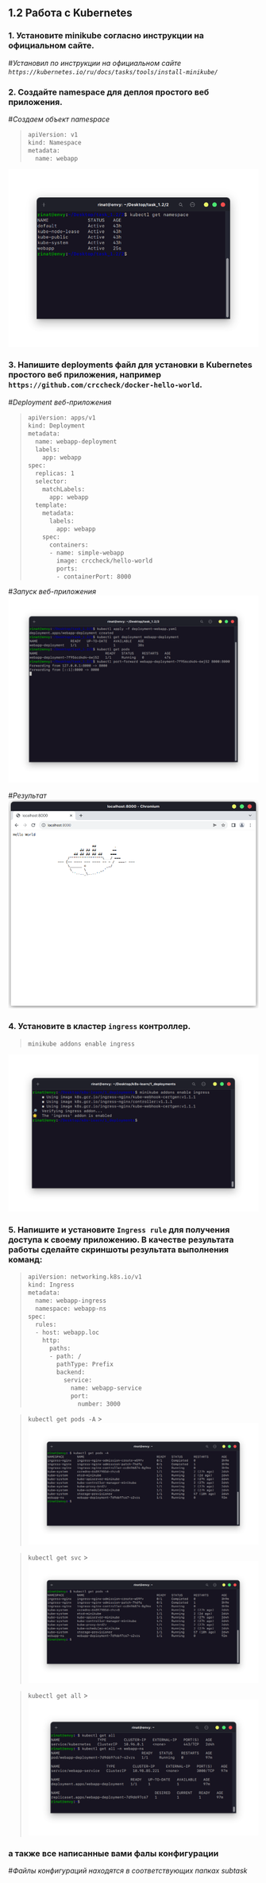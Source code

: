 ## 1.2 Работа с Kubernetes

### 1. Установите minikube согласно инструкции на официальном сайте.

#_Установил по инструкции на официальном сайте `https://kubernetes.io/ru/docs/tasks/tools/install-minikube/`_

### 2. Создайте namespace для деплоя простого веб приложения.

#_Создаем объект namespace_

> ```
> apiVersion: v1
> kind: Namespace
> metadata:
>   name: webapp
> ```

![namespace-list](images/namespace-list.png)

### 3. Напишите deployments файл для установки в Kubernetes простого веб приложения, например `https://github.com/crccheck/docker-hello-world`.

#_Deployment веб-приложения_

> ```
> apiVersion: apps/v1
> kind: Deployment
> metadata:
>   name: webapp-deployment
>   labels:
>     app: webapp
> spec:
>   replicas: 1
>   selector:
>     matchLabels:
>       app: webapp
>   template:
>     metadata:
>       labels:
>         app: webapp
>     spec:
>       containers:
>       - name: simple-webapp
>         image: crccheck/hello-world
>         ports:
>         - containerPort: 8000
> ```

#_Запуск веб-приложения_
![deployment-command](images/deployment-command.png)

#_Результат_
![deployment-webapp](images/deployment-webapp.png)

### 4. Установите в кластер `ingress` контроллер.

> `minikube addons enable ingress`

![ingress](images/ingress-controller.png)

### 5. Напишите и установите `Ingress rule` для получения доступа к своему приложению. В качестве результата работы сделайте скриншоты результата выполнения команд:

> ```
> apiVersion: networking.k8s.io/v1
> kind: Ingress
> metadata:
>   name: webapp-ingress
>   namespace: webapp-ns
> spec:
>   rules:
>   - host: webapp.loc
>     http:
>       paths:
>       - path: /
>         pathType: Prefix
>         backend:
>           service:
>             name: webapp-service
>             port:
>               number: 3000
> ```

> `kubectl get pods -A` > ![pods](images/pods.png)

> `kubectl get svc` > ![services](images/services.png)

> `kubectl get all` > ![all](images/all.png)

### а также все написанные вами фалы конфигурации

#_Файлы конфигураций находятся в соответствующих папках subtask_
